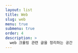 ```yaml
---
layout: list
title: Web
slug: web
menu: true
submenu: true
order: 4
description: >
  web 크롤링 관련 글을 정리하는 공간
---
```

